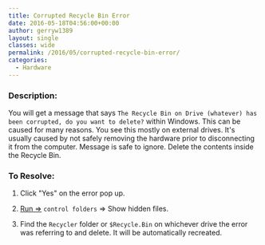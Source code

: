 ```yaml
---
title: Corrupted Recycle Bin Error
date: 2016-05-18T04:56:00+00:00
author: gerryw1389
layout: single
classes: wide
permalink: /2016/05/corrupted-recycle-bin-error/
categories:
  - Hardware
---
```

<!--more-->

### Description:

You will get a message that says `The Recycle Bin on Drive (whatever) has been corrupted, do you want to delete?` within Windows. This can be caused for many reasons. You see this mostly on external drives. It's usually caused by not safely removing the hardware prior to disconnecting it from the computer. Message is safe to ignore. Delete the contents inside the Recycle Bin.

### To Resolve:

1. Click "Yes" on the error pop up.

2. [Run =>](https://automationadmin.com/2016/05/command-prompt-overview/) `control folders` => Show hidden files.

3. Find the `Recycler` folder or `$Recycle.Bin` on whichever drive the error was referring to and delete. It will be automatically recreated.